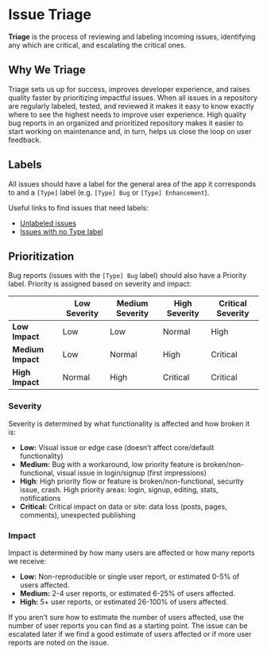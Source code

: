 # Issue Triage
**Triage** is the process of reviewing and labeling incoming issues, identifying any which are critical, and escalating the critical ones.

## Why We Triage
Triage sets us up for success, improves developer experience, and raises quality faster by prioritizing impactful issues. When all issues in a repository are regularly labeled, tested, and reviewed it makes it easy to know exactly where to see the highest needs to improve user experience. High quality bug reports in an organized and prioritized repository makes it easier to start working on maintenance and, in turn, helps us close the loop on user feedback.

## Labels
All issues should have a label for the general area of the app it corresponds to and a `[Type]` label (e.g. `[Type] Bug` or `[Type] Enhancement`).

Useful links to find issues that need labels:

* [Unlabeled issues](https://github.com/wordpress-mobile/WordPress-Android/issues?utf8=%E2%9C%93&q=is%3Aissue%20is%3Aopen%20no%3Alabel)
* [Issues with no Type label](https://github.com/wordpress-mobile/WordPress-Android/issues?q=is%3Aopen+is%3Aissue+-label%3A%22%5BType%5D+ANR%22+-label%3A%22%5BType%5D+Broken+Window%22+-label%3A%22%5BType%5D+Bug%22+-label%3A%22%5BType%5D+Content+Loss%22+-label%3A%22%5BType%5D+Crash%22+-label%3A%22%5BType%5D+Enhancement%22+-label%3A%22%5BType%5D+Question%22+-label%3A%22%5BType%5D+Task%22+-label%3A%22%5BType%5D+Discovery%22+)

## Prioritization
Bug reports (issues with the  `[Type] Bug` label) should also have a Priority label. Priority is assigned based on severity and impact:

| |**Low Severity**|**Medium Severity**|**High Severity**|**Critical Severity**|
|-|-|-|-|-|
|**Low Impact**|Low|Low|Normal|High|
|**Medium Impact**|Low|Normal|High|Critical|
|**High Impact**|Normal|High|Critical|Critical|

### Severity

Severity is determined by what functionality is affected and how broken it is:

* **Low:** Visual issue or edge case (doesn’t affect core/default functionality)
* **Medium:** Bug with a workaround, low priority feature is broken/non-functional, visual issue in login/signup (first impressions)
* **High**: High priority flow or feature is broken/non-functional, security issue, crash. High priority areas: login, signup, editing, stats, notifications
* **Critical:** Critical impact on data or site: data loss (posts, pages, comments), unexpected publishing

### Impact

Impact is determined by how many users are affected or how many reports we receive:

* **Low:** Non-reproducible or single user report, or estimated 0-5% of users affected.
* **Medium:** 2-4 user reports, or estimated 6-25% of users affected.
* **High:** 5+ user reports, or estimated 26-100% of users affected.

If you aren't sure how to estimate the number of users affected, use the number of user reports you can find as a starting point. The issue can be escalated later if we find a good estimate of users affected or if more user reports are noted on the issue.

